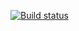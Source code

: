 [![Build status](https://ci.appveyor.com/api/projects/status/ph1ls6yljevluo46/branch/main?svg=true)](https://ci.appveyor.com/project/VadimQA60/javaavtomatdz2/branch/main)
